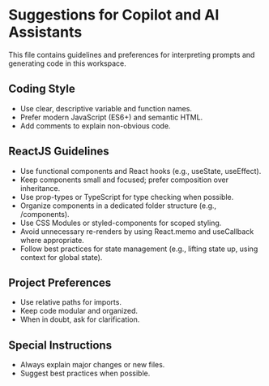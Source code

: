 # Suggestions for Copilot and AI Assistants

This file contains guidelines and preferences for interpreting prompts and generating code in this workspace.

## Coding Style
- Use clear, descriptive variable and function names.
- Prefer modern JavaScript (ES6+) and semantic HTML.
- Add comments to explain non-obvious code.

## ReactJS Guidelines
- Use functional components and React hooks (e.g., useState, useEffect).
- Keep components small and focused; prefer composition over inheritance.
- Use prop-types or TypeScript for type checking when possible.
- Organize components in a dedicated folder structure (e.g., /components).
- Use CSS Modules or styled-components for scoped styling.
- Avoid unnecessary re-renders by using React.memo and useCallback where appropriate.
- Follow best practices for state management (e.g., lifting state up, using context for global state).

## Project Preferences
- Use relative paths for imports.
- Keep code modular and organized.
- When in doubt, ask for clarification.

## Special Instructions
- Always explain major changes or new files.
- Suggest best practices when possible.


